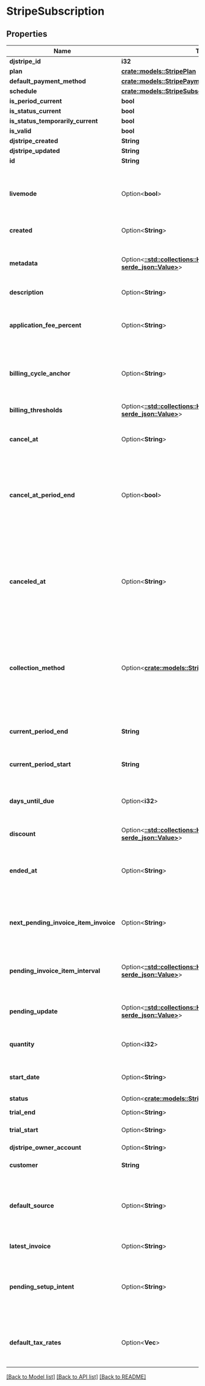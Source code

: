 # StripeSubscription

## Properties

Name | Type | Description | Notes
------------ | ------------- | ------------- | -------------
**djstripe_id** | **i32** |  | [readonly]
**plan** | [**crate::models::StripePlan**](StripePlan.md) |  | 
**default_payment_method** | [**crate::models::StripePaymentMethod**](StripePaymentMethod.md) |  | 
**schedule** | [**crate::models::StripeSubscriptionSchedule**](StripeSubscriptionSchedule.md) |  | 
**is_period_current** | **bool** |  | 
**is_status_current** | **bool** |  | 
**is_status_temporarily_current** | **bool** |  | 
**is_valid** | **bool** |  | 
**djstripe_created** | **String** |  | [readonly]
**djstripe_updated** | **String** |  | [readonly]
**id** | **String** |  | 
**livemode** | Option<**bool**> | Null here indicates that the livemode status is unknown or was previously unrecorded. Otherwise, this field indicates whether this record comes from Stripe test mode or live mode operation. | [optional]
**created** | Option<**String**> | The datetime this object was created in stripe. | [optional]
**metadata** | Option<[**::std::collections::HashMap<String, serde_json::Value>**](serde_json::Value.md)> | A set of key/value pairs that you can attach to an object. It can be useful for storing additional information about an object in a structured format. | [optional]
**description** | Option<**String**> | A description of this object. | [optional]
**application_fee_percent** | Option<**String**> | A positive decimal that represents the fee percentage of the subscription invoice amount that will be transferred to the application owner's Stripe account each billing period. | [optional]
**billing_cycle_anchor** | Option<**String**> | Determines the date of the first full invoice, and, for plans with `month` or `year` intervals, the day of the month for subsequent invoices. | [optional]
**billing_thresholds** | Option<[**::std::collections::HashMap<String, serde_json::Value>**](serde_json::Value.md)> | Define thresholds at which an invoice will be sent, and the subscription advanced to a new billing period. | [optional]
**cancel_at** | Option<**String**> | A date in the future at which the subscription will automatically get canceled. | [optional]
**cancel_at_period_end** | Option<**bool**> | If the subscription has been canceled with the ``at_period_end`` flag set to true, ``cancel_at_period_end`` on the subscription will be true. You can use this attribute to determine whether a subscription that has a status of active is scheduled to be canceled at the end of the current period. | [optional]
**canceled_at** | Option<**String**> | If the subscription has been canceled, the date of that cancellation. If the subscription was canceled with ``cancel_at_period_end``, canceled_at will still reflect the date of the initial cancellation request, not the end of the subscription period when the subscription is automatically moved to a canceled state. | [optional]
**collection_method** | Option<[**crate::models::StripeInvoiceCollectionMethod**](StripeInvoiceCollectionMethod.md)> | Either `charge_automatically`, or `send_invoice`. When charging automatically, Stripe will attempt to pay this subscription at the end of the cycle using the default source attached to the customer. When sending an invoice, Stripe will email your customer an invoice with payment instructions. | 
**current_period_end** | **String** | End of the current period for which the subscription has been invoiced. At the end of this period, a new invoice will be created. | 
**current_period_start** | **String** | Start of the current period for which the subscription has been invoiced. | 
**days_until_due** | Option<**i32**> | Number of days a customer has to pay invoices generated by this subscription. This value will be `null` for subscriptions where `billing=charge_automatically`. | [optional]
**discount** | Option<[**::std::collections::HashMap<String, serde_json::Value>**](serde_json::Value.md)> |  | [optional]
**ended_at** | Option<**String**> | If the subscription has ended (either because it was canceled or because the customer was switched to a subscription to a new plan), the date the subscription ended. | [optional]
**next_pending_invoice_item_invoice** | Option<**String**> | Specifies the approximate timestamp on which any pending invoice items will be billed according to the schedule provided at pending_invoice_item_interval. | [optional]
**pending_invoice_item_interval** | Option<[**::std::collections::HashMap<String, serde_json::Value>**](serde_json::Value.md)> | Specifies an interval for how often to bill for any pending invoice items. It is analogous to calling Create an invoice for the given subscription at the specified interval. | [optional]
**pending_update** | Option<[**::std::collections::HashMap<String, serde_json::Value>**](serde_json::Value.md)> | If specified, pending updates that will be applied to the subscription once the latest_invoice has been paid. | [optional]
**quantity** | Option<**i32**> | The quantity applied to this subscription. This value will be `null` for multi-plan subscriptions | [optional]
**start_date** | Option<**String**> | Date when the subscription was first created. The date might differ from the created date due to backdating. | [optional]
**status** | Option<[**crate::models::StripeSubscriptionStatus**](StripeSubscriptionStatus.md)> | The status of this subscription. | 
**trial_end** | Option<**String**> | If the subscription has a trial, the end of that trial. | [optional]
**trial_start** | Option<**String**> | If the subscription has a trial, the beginning of that trial. | [optional]
**djstripe_owner_account** | Option<**String**> | The Stripe Account this object belongs to. | [optional]
**customer** | **String** | The customer associated with this subscription. | 
**default_source** | Option<**String**> | The default payment source for the subscription. It must belong to the customer associated with the subscription and be in a chargeable state. If not set, defaults to the customer's default source. | [optional]
**latest_invoice** | Option<**String**> | The most recent invoice this subscription has generated. | [optional]
**pending_setup_intent** | Option<**String**> | We can use this SetupIntent to collect user authentication when creating a subscription without immediate payment or updating a subscription's payment method, allowing you to optimize for off-session payments. | [optional]
**default_tax_rates** | Option<**Vec<i32>**> | The tax rates that will apply to any subscription item that does not have tax_rates set. Invoices created will have their default_tax_rates populated from the subscription. | [optional]

[[Back to Model list]](../README.md#documentation-for-models) [[Back to API list]](../README.md#documentation-for-api-endpoints) [[Back to README]](../README.md)


